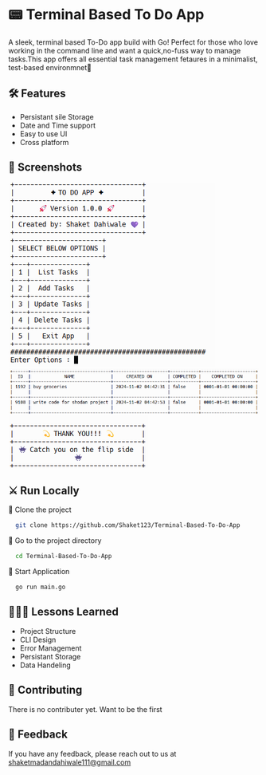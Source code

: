 
# 📟 Terminal Based To Do App

A sleek, terminal based To-Do app build with Go!
Perfect for those who love working in the command line and want a quick,no-fuss way to manage tasks.This app offers all essential task management fetaures in a minimalist, test-based environmnet🤩  


## 🛠️ Features

- Persistant sile Storage
- Date and Time support
- Easy to use UI
- Cross platform


## 📸 Screenshots

![App Screenshot](ReadmeImgs/ss1.png)
![App Screenshot](ReadmeImgs/ss2.png)
![App Screenshot](ReadmeImgs/ss3.png)


## ⚔️ Run Locally

🧪 Clone the project

```bash
  git clone https://github.com/Shaket123/Terminal-Based-To-Do-App
```

🔮 Go to the project directory

```bash
  cd Terminal-Based-To-Do-App
```

🤖 Start Application

```bash
  go run main.go
```


## 👨🏻‍🏫 Lessons Learned

- Project Structure
- CLI Design
- Error Management
- Persistant Storage
- Data Handeling


## 🤝 Contributing

There is no contributer yet. Want to be the first


## 🙋 Feedback

If you have any feedback, please reach out to us at shaketmadandahiwale111@gmail.com

